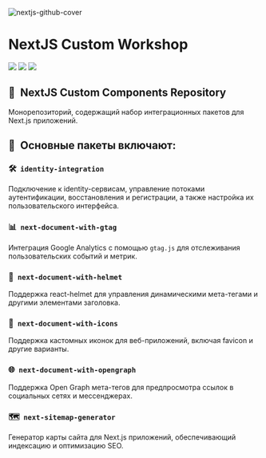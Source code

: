 ![nextjs-github-cover](https://user-images.githubusercontent.com/102182195/235635139-8ad19164-6467-4f84-8888-3e8bd37e911f.png)
# NextJS Custom Workshop

[//]: # 'VERSIONS'

[<img src="https://img.shields.io/static/v1?style=for-the-badge&label=%40atls%2Fcode-service&message=0.0.16&labelColor=ECEEF5&color=D7DCEB">](https://npmjs.com/package/@atls/code-service) [<img src="https://img.shields.io/static/v1?style=for-the-badge&label=%40atls%2Fschematics&message=0.0.13&labelColor=ECEEF5&color=D7DCEB">](https://npmjs.com/package/@atls/schematics) [<img src="https://img.shields.io/static/v1?style=for-the-badge&label=%40atls%2Fnext-identity-integration&message=0.0.9&labelColor=354247&color=1D282D">](https://npmjs.com/package/@atls/next-identity-integration)

[//]: # 'VERSIONS'

## 🎯&nbsp;&nbsp;NextJS Custom Components Repository

Монорепозиторий, содержащий набор интеграционных пакетов для Next.js приложений. 

## 📁&nbsp;&nbsp;Основные пакеты включают:

### 🛠️&nbsp;&nbsp;`identity-integration`
Подключение к identity-сервисам, управление потоками аутентификации, восстановления и регистрации, а также настройка их пользовательского интерфейса.

### 📊&nbsp;&nbsp;`next-document-with-gtag`
Интеграция Google Analytics с помощью `gtag.js` для отслеживания пользовательских событий и метрик.

### 🎩&nbsp;&nbsp;`next-document-with-helmet`
Поддержка react-helmet для управления динамическими мета-тегами и другими элементами заголовка.

### 🌟&nbsp;&nbsp;`next-document-with-icons`
Поддержка кастомных иконок для веб-приложений, включая favicon и другие варианты.

### 🌐&nbsp;&nbsp;`next-document-with-opengraph`
Поддержка Open Graph мета-тегов для предпросмотра ссылок в социальных сетях и мессенджерах.

### 🗺️&nbsp;&nbsp;`next-sitemap-generator`
Генератор карты сайта для Next.js приложений, обеспечивающий индексацию и оптимизацию SEO.

